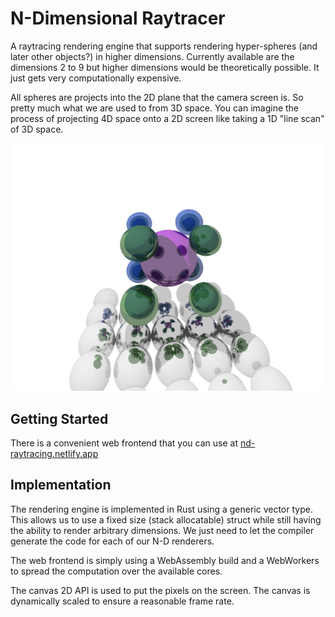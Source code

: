 # N-Dimensional Raytracer

A raytracing rendering engine that supports rendering hyper-spheres (and later other objects?) in higher dimensions. Currently available are the dimensions 2 to 9 but higher dimensions would be theoretically possible. It just gets very computationally expensive.

All spheres are projects into the 2D plane that the camera screen is. So pretty much what we are used to from 3D space. You can imagine the process of projecting 4D space onto a 2D screen like taking a 1D "line scan" of 3D space.

![demo](./demo.png)

## Getting Started

There is a convenient web frontend that you can use at [nd-raytracing.netlify.app](https://nd-raytracing.netlify.app/)

## Implementation

The rendering engine is implemented in Rust using a generic vector type. This allows us to use a fixed size (stack allocatable) struct while still having the ability to render arbitrary dimensions. We just need to let the compiler generate the code for each of our N-D renderers.

The web frontend is simply using a WebAssembly build and a WebWorkers to spread the computation over the available cores.

The canvas 2D API is used to put the pixels on the screen. The canvas is dynamically scaled to ensure a reasonable frame rate.

